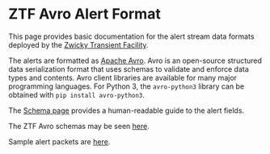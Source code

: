 ZTF Avro Alert Format
=====================

This page provides basic documentation for the alert stream data formats
deployed by the [Zwicky Transient Facility](http://ztf.caltech.edu).

The alerts are formatted as [Apache Avro](https://avro.apache.org/).  Avro is an open-source structured data serialization format that uses schemas to validate and enforce data types and contents.  Avro client libraries are available for many major programming languages.  For Python 3, the `avro-python3` library can be obtained with `pip install avro-python3`.

The [Schema page](schema.md) provides a human-readable guide to the alert fields. 

The ZTF Avro schemas may be seen [here](https://github.com/ZwickyTransientFacility/ztf-avro-alert/tree/master/schema).  

Sample alert packets are [here](https://github.com/ZwickyTransientFacility/ztf-avro-alert/tree/master/data).  
